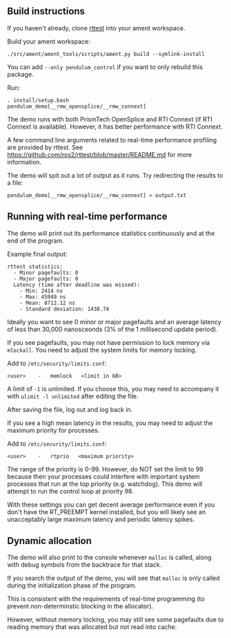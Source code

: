 ## Build instructions

If you haven't already, clone [rttest](https://github.com/ros2/rttest) into your ament workspace.

Build your ament workspace:

```
./src/ament/ament_tools/scripts/ament.py build --symlink-install
```
You can add `--only pendulum_control` if you want to only rebuild this package.

Run:

```
. install/setup.bash
pendulum_demo[__rmw_opensplice/__rmw_connext]
```
The demo runs with both PrismTech OpenSplice and RTI Connext (if RTI Connext is available).
However, it has better performance with RTI Connext.

A few command line arguments related to real-time performance profiling are provided by rttest.
See https://github.com/ros2/rttest/blob/master/README.md for more information.

The demo will spit out a lot of output as it runs. Try redirecting the results to a file:

```
pendulum_demo[__rmw_opensplice/__rmw_connext] > output.txt
```

## Running with real-time performance

The demo will print out its performance statistics continuously and at the end of the program.

Example final output:
```
rttest statistics:
  - Minor pagefaults: 0
  - Major pagefaults: 0
  Latency (time after deadline was missed):
    - Min: 2414 ns
    - Max: 45949 ns
    - Mean: 8712.12 ns
    - Standard deviation: 1438.74
```

Ideally you want to see 0 minor or major pagefaults and an average latency of less than 30,000 nanosceonds
(3% of the 1 millisecond update period).

If you see pagefaults, you may not have permission to lock memory via `mlockall`.
You need to adjust the system limits for memory locking.

Add to `/etc/security/limits.conf`:
```
<user>    -   memlock   <limit in kB>
```

A limit of `-1` is unlimited.
If you choose this, you may need to accompany it with `ulimit -l unlimited` after editing the file.

After saving the file, log out and log back in.

If you see a high mean latency in the results, you may need to adjust the maximum priority for processes.

Add to `/etc/security/limits.conf`:
```
<user>    -   rtprio   <maximum priority>
```

The range of the priority is 0-99.
However, do NOT set the limit to 99 because then your processes could interfere with important system processes that run at the top priority (e.g. watchdog).
This demo will attempt to run the control loop at priority 98.

With these settings you can get decent average performance even if you don't have the RT_PREEMPT kernel installed, but you will likely see an unacceptably large maximum latency and periodic latency spikes.

## Dynamic allocation

The demo will also print to the console whenever `malloc` is called, along with debug symbols from the backtrace for that stack.

If you search the output of the demo, you will see that `malloc` is only called during the initialization phase of the program.

This is consistent with the requirements of real-time programming (to prevent non-determinstic blocking in the allocator).

However, without memory locking, you may still see some pagefaults due to reading memory that was allocated but not read into cache.
